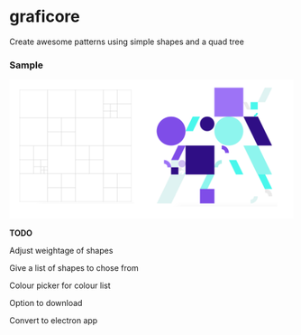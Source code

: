 # graficore

Create awesome patterns using simple shapes and a quad tree

### Sample

![screenshot](https://github.com/nitish24p/graficore/blob/master/images/art_v2.png?raw=true?raw=true)

**TODO**

Adjust weightage of shapes

Give a list of shapes to chose from

Colour picker for colour list

Option to download


Convert to electron app
